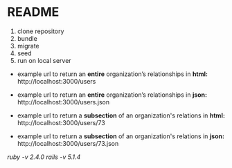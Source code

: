# README

1. clone repository
1. bundle
1. migrate
1. seed
1. run on local server

* example url to return an **entire** organization’s relationships in **html:**  http://localhost:3000/users
* example url to return an **entire** organization’s relationships in **json:**  http://localhost:3000/users.json

* example url to return a **subsection** of an organization's relations in **html:**  http://localhost:3000/users/73
* example url to return a **subsection** of an organization's relations in **json:**  http://localhost:3000/users/73.json

*ruby -v 2.4.0*
*rails -v 5.1.4*
